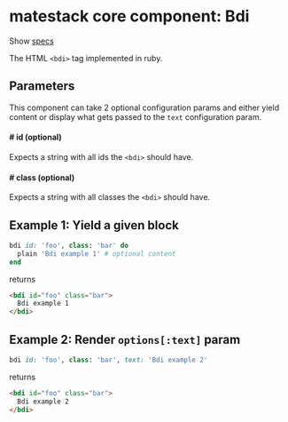 # matestack core component: Bdi

Show [specs](/spec/usage/components/bdi_spec.rb)

The HTML `<bdi>` tag implemented in ruby.

## Parameters

This component can take 2 optional configuration params and either yield content or display what gets passed to the `text` configuration param.

#### # id (optional)
Expects a string with all ids the `<bdi>` should have.

#### # class (optional)
Expects a string with all classes the `<bdi>` should have.

## Example 1: Yield a given block

```ruby
bdi id: 'foo', class: 'bar' do
  plain 'Bdi example 1' # optional content
end
```

returns

```html
<bdi id="foo" class="bar">
  Bdi example 1
</bdi>
```

## Example 2: Render `options[:text]` param

```ruby
bdi id: 'foo', class: 'bar', text: 'Bdi example 2'
```

returns

```html
<bdi id="foo" class="bar">
  Bdi example 2
</bdi>
